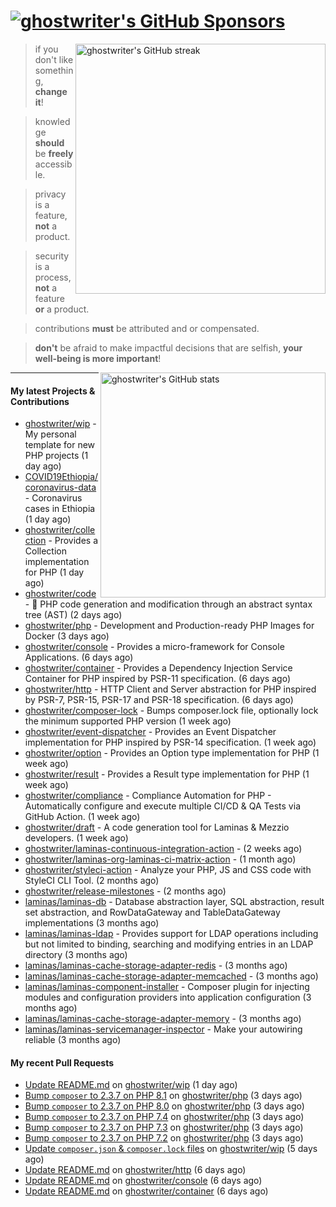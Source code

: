 # [![ghostwriter's GitHub Sponsors](https://img.shields.io/github/sponsors/ghostwriter?label=GitHub+Sponsors&style=flat-square&logo=GitHub%20Sponsors)](https://github.com/sponsors/ghostwriter)

<img alt="ghostwriter's GitHub streak" width="400px" align="right" src="https://github-readme-streak-stats.herokuapp.com/?cache_seconds=1800&user=ghostwriter">

> if you don't like something, **change it**!

> knowledge **should** be **freely** accessible.

> privacy is a feature, **not** a product.

> security is a process, **not** a feature **or** a product.

> contributions **must** be attributed and or compensated.

> **don't** be afraid to make impactful decisions that are selfish, **your well-being is more important**!

<img alt="ghostwriter's GitHub stats" width="360px" align="right" src="https://github-readme-stats.vercel.app/api?cache_seconds=1800&username=ghostwriter&show_icons=true&count_private=true&hide_title=true&hide_rank=true&icon_color=333">

---

#### My latest Projects & Contributions

- [ghostwriter/wip](https://github.com/ghostwriter/wip) - My personal template for new PHP projects (1 day ago)
- [COVID19Ethiopia/coronavirus-data](https://github.com/COVID19Ethiopia/coronavirus-data) - Coronavirus cases in Ethiopia (1 day ago)
- [ghostwriter/collection](https://github.com/ghostwriter/collection) - Provides a Collection implementation for PHP (1 day ago)
- [ghostwriter/code](https://github.com/ghostwriter/code) - 🐘 PHP code generation and modification through an abstract syntax tree (AST) (2 days ago)
- [ghostwriter/php](https://github.com/ghostwriter/php) - Development and Production-ready PHP Images for Docker (3 days ago)
- [ghostwriter/console](https://github.com/ghostwriter/console) - Provides a micro-framework for Console Applications. (6 days ago)
- [ghostwriter/container](https://github.com/ghostwriter/container) - Provides a Dependency Injection Service Container for PHP inspired by PSR-11 specification. (6 days ago)
- [ghostwriter/http](https://github.com/ghostwriter/http) - HTTP Client and Server abstraction for PHP inspired by PSR-7, PSR-15, PSR-17 and PSR-18 specification. (6 days ago)
- [ghostwriter/composer-lock](https://github.com/ghostwriter/composer-lock) - Bumps composer.lock file, optionally lock the minimum supported PHP version (1 week ago)
- [ghostwriter/event-dispatcher](https://github.com/ghostwriter/event-dispatcher) - Provides an Event Dispatcher implementation for PHP inspired by PSR-14 specification. (1 week ago)
- [ghostwriter/option](https://github.com/ghostwriter/option) - Provides an Option type implementation for PHP (1 week ago)
- [ghostwriter/result](https://github.com/ghostwriter/result) - Provides a Result type implementation for PHP (1 week ago)
- [ghostwriter/compliance](https://github.com/ghostwriter/compliance) - Compliance Automation for PHP - Automatically configure and execute multiple CI/CD &amp; QA Tests via GitHub Action. (1 week ago)
- [ghostwriter/draft](https://github.com/ghostwriter/draft) - A code generation tool for Laminas &amp; Mezzio developers. (1 week ago)
- [ghostwriter/laminas-continuous-integration-action](https://github.com/ghostwriter/laminas-continuous-integration-action) -  (2 weeks ago)
- [ghostwriter/laminas-org-laminas-ci-matrix-action](https://github.com/ghostwriter/laminas-org-laminas-ci-matrix-action) -  (1 month ago)
- [ghostwriter/styleci-action](https://github.com/ghostwriter/styleci-action) - Analyze your PHP, JS and CSS code with StyleCI CLI Tool. (2 months ago)
- [ghostwriter/release-milestones](https://github.com/ghostwriter/release-milestones) -  (2 months ago)
- [laminas/laminas-db](https://github.com/laminas/laminas-db) - Database abstraction layer, SQL abstraction, result set abstraction, and RowDataGateway and TableDataGateway implementations (3 months ago)
- [laminas/laminas-ldap](https://github.com/laminas/laminas-ldap) - Provides support for LDAP operations including but not limited to binding, searching and modifying entries in an LDAP directory (3 months ago)
- [laminas/laminas-cache-storage-adapter-redis](https://github.com/laminas/laminas-cache-storage-adapter-redis) -  (3 months ago)
- [laminas/laminas-cache-storage-adapter-memcached](https://github.com/laminas/laminas-cache-storage-adapter-memcached) -  (3 months ago)
- [laminas/laminas-component-installer](https://github.com/laminas/laminas-component-installer) - Composer plugin for injecting modules and configuration providers into application configuration (3 months ago)
- [laminas/laminas-cache-storage-adapter-memory](https://github.com/laminas/laminas-cache-storage-adapter-memory) -  (3 months ago)
- [laminas/laminas-servicemanager-inspector](https://github.com/laminas/laminas-servicemanager-inspector) - Make your autowiring reliable (3 months ago)

#### My recent Pull Requests

- [Update README.md](https://github.com/ghostwriter/wip/pull/11) on [ghostwriter/wip](https://github.com/ghostwriter/wip) (1 day ago)
- [Bump `composer` to 2.3.7 on PHP 8.1](https://github.com/ghostwriter/php/pull/70) on [ghostwriter/php](https://github.com/ghostwriter/php) (3 days ago)
- [Bump `composer` to 2.3.7 on PHP 8.0](https://github.com/ghostwriter/php/pull/69) on [ghostwriter/php](https://github.com/ghostwriter/php) (3 days ago)
- [Bump `composer` to 2.3.7 on PHP 7.4](https://github.com/ghostwriter/php/pull/68) on [ghostwriter/php](https://github.com/ghostwriter/php) (3 days ago)
- [Bump `composer` to 2.3.7 on PHP 7.3](https://github.com/ghostwriter/php/pull/67) on [ghostwriter/php](https://github.com/ghostwriter/php) (3 days ago)
- [Bump `composer` to 2.3.7 on PHP 7.2](https://github.com/ghostwriter/php/pull/66) on [ghostwriter/php](https://github.com/ghostwriter/php) (3 days ago)
- [Update `composer.json` &amp; `composer.lock` files](https://github.com/ghostwriter/wip/pull/10) on [ghostwriter/wip](https://github.com/ghostwriter/wip) (5 days ago)
- [Update README.md](https://github.com/ghostwriter/http/pull/2) on [ghostwriter/http](https://github.com/ghostwriter/http) (6 days ago)
- [Update README.md](https://github.com/ghostwriter/console/pull/2) on [ghostwriter/console](https://github.com/ghostwriter/console) (6 days ago)
- [Update README.md](https://github.com/ghostwriter/container/pull/10) on [ghostwriter/container](https://github.com/ghostwriter/container) (6 days ago)
